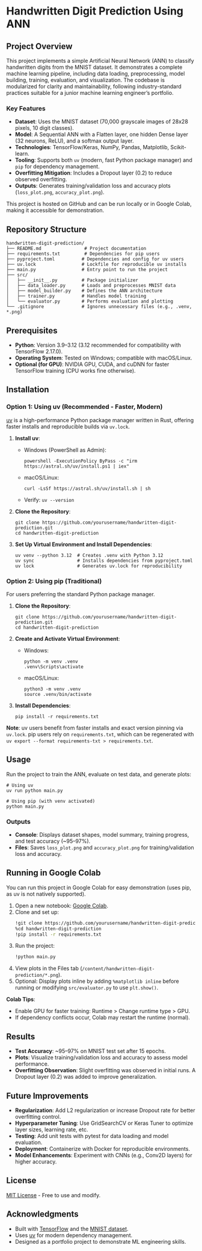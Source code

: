 # Handwritten Digit Prediction Using ANN

## Project Overview
This project implements a simple Artificial Neural Network (ANN) to classify handwritten digits from the MNIST dataset. It demonstrates a complete machine learning pipeline, including data loading, preprocessing, model building, training, evaluation, and visualization. The codebase is modularized for clarity and maintainability, following industry-standard practices suitable for a junior machine learning engineer’s portfolio.

### Key Features
- **Dataset**: Uses the MNIST dataset (70,000 grayscale images of 28x28 pixels, 10 digit classes).
- **Model**: A Sequential ANN with a Flatten layer, one hidden Dense layer (32 neurons, ReLU), and a softmax output layer.
- **Technologies**: TensorFlow/Keras, NumPy, Pandas, Matplotlib, Scikit-learn.
- **Tooling**: Supports both `uv` (modern, fast Python package manager) and `pip` for dependency management.
- **Overfitting Mitigation**: Includes a Dropout layer (0.2) to reduce observed overfitting.
- **Outputs**: Generates training/validation loss and accuracy plots (`loss_plot.png`, `accuracy_plot.png`).

This project is hosted on GitHub and can be run locally or in Google Colab, making it accessible for demonstration.

## Repository Structure
```
handwritten-digit-prediction/
├── README.md                # Project documentation
├── requirements.txt         # Dependencies for pip users
├── pyproject.toml          # Dependencies and config for uv users
├── uv.lock                 # Lockfile for reproducible uv installs
├── main.py                 # Entry point to run the project
├── src/
│   ├── __init__.py         # Package initializer
│   ├── data_loader.py      # Loads and preprocesses MNIST data
│   ├── model_builder.py    # Defines the ANN architecture
│   ├── trainer.py          # Handles model training
│   └── evaluator.py        # Performs evaluation and plotting
└── .gitignore              # Ignores unnecessary files (e.g., .venv, *.png)
```

## Prerequisites
- **Python**: Version 3.9–3.12 (3.12 recommended for compatibility with TensorFlow 2.17.0).
- **Operating System**: Tested on Windows; compatible with macOS/Linux.
- **Optional (for GPU)**: NVIDIA GPU, CUDA, and cuDNN for faster TensorFlow training (CPU works fine otherwise).

## Installation

### Option 1: Using uv (Recommended - Faster, Modern)
[uv](https://docs.astral.sh/uv/) is a high-performance Python package manager written in Rust, offering faster installs and reproducible builds via `uv.lock`.

1. **Install uv**:
   - Windows (PowerShell as Admin):
     ```
     powershell -ExecutionPolicy ByPass -c "irm https://astral.sh/uv/install.ps1 | iex"
     ```
   - macOS/Linux:
     ```
     curl -LsSf https://astral.sh/uv/install.sh | sh
     ```
   - Verify: `uv --version`

2. **Clone the Repository**:
   ```
   git clone https://github.com/yourusername/handwritten-digit-prediction.git
   cd handwritten-digit-prediction
   ```

3. **Set Up Virtual Environment and Install Dependencies**:
   ```
   uv venv --python 3.12  # Creates .venv with Python 3.12
   uv sync                # Installs dependencies from pyproject.toml
   uv lock                # Generates uv.lock for reproducibility
   ```

### Option 2: Using pip (Traditional)
For users preferring the standard Python package manager.

1. **Clone the Repository**:
   ```
   git clone https://github.com/yourusername/handwritten-digit-prediction.git
   cd handwritten-digit-prediction
   ```

2. **Create and Activate Virtual Environment**:
   - Windows:
     ```
     python -m venv .venv
     .venv\Scripts\activate
     ```
   - macOS/Linux:
     ```
     python3 -m venv .venv
     source .venv/bin/activate
     ```

3. **Install Dependencies**:
   ```
   pip install -r requirements.txt
   ```

**Note**: uv users benefit from faster installs and exact version pinning via `uv.lock`. pip users rely on `requirements.txt`, which can be regenerated with `uv export --format requirements-txt > requirements.txt`.

## Usage
Run the project to train the ANN, evaluate on test data, and generate plots:
```
# Using uv
uv run python main.py

# Using pip (with venv activated)
python main.py
```

### Outputs
- **Console**: Displays dataset shapes, model summary, training progress, and test accuracy (~95–97%).
- **Files**: Saves `loss_plot.png` and `accuracy_plot.png` for training/validation loss and accuracy.

## Running in Google Colab
You can run this project in Google Colab for easy demonstration (uses pip, as uv is not natively supported).

1. Open a new notebook: [Google Colab](https://colab.research.google.com).
2. Clone and set up:
   ```bash
   !git clone https://github.com/yourusername/handwritten-digit-prediction.git
   %cd handwritten-digit-prediction
   !pip install -r requirements.txt
   ```
3. Run the project:
   ```bash
   !python main.py
   ```
4. View plots in the Files tab (`/content/handwritten-digit-prediction/*.png`).
5. Optional: Display plots inline by adding `%matplotlib inline` before running or modifying `src/evaluator.py` to use `plt.show()`.

**Colab Tips**:
- Enable GPU for faster training: Runtime > Change runtime type > GPU.
- If dependency conflicts occur, Colab may restart the runtime (normal).

## Results
- **Test Accuracy**: ~95–97% on MNIST test set after 15 epochs.
- **Plots**: Visualize training/validation loss and accuracy to assess model performance.
- **Overfitting Observation**: Slight overfitting was observed in initial runs. A Dropout layer (0.2) was added to improve generalization.

## Future Improvements
- **Regularization**: Add L2 regularization or increase Dropout rate for better overfitting control.
- **Hyperparameter Tuning**: Use GridSearchCV or Keras Tuner to optimize layer sizes, learning rate, etc.
- **Testing**: Add unit tests with pytest for data loading and model evaluation.
- **Deployment**: Containerize with Docker for reproducible environments.
- **Model Enhancements**: Experiment with CNNs (e.g., Conv2D layers) for higher accuracy.

## License
[MIT License](LICENSE) - Free to use and modify.

## Acknowledgments
- Built with [TensorFlow](https://www.tensorflow.org/) and the [MNIST dataset](http://yann.lecun.com/exdb/mnist/).
- Uses [uv](https://docs.astral.sh/uv/) for modern dependency management.
- Designed as a portfolio project to demonstrate ML engineering skills.